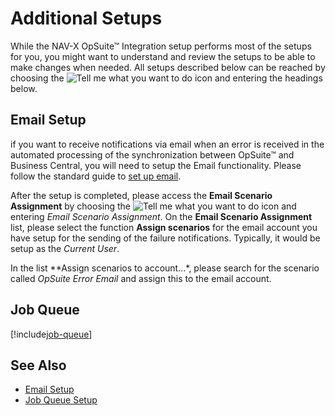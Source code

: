 # Additional Setups

While the NAV-X OpSuite™ Integration setup performs most of the setups for you, you might want to understand and review the setups to be able to make changes when needed. All setups described below can be reached by choosing the ![Tell me what you want to do](/images/magnifying-glass.gif) icon and entering the headings below.

## Email Setup

if you want to receive notifications via email when an error is received in the automated processing of the synchronization between OpSuite™ and Business Central, you will need to setup the Email functionality. Please follow the standard guide to [set up email](https://learn.microsoft.com/en-us/dynamics365/business-central/admin-how-setup-email).

After the setup is completed, please access the **Email Scenario Assignment** by choosing the ![Tell me what you want to do](/images/magnifying-glass.gif) icon and entering *Email Scenario Assignment*. On the **Email Scenario Assignment** list, please select the function **Assign scenarios** for the email account you have setup for the sending of the failure notifications. Typically, it would be setup as the *Current User*.

In the list **Assign scenarios to account...*, please search for the scenario called *OpSuite Error Email* and assign this to the email account.

## Job Queue

[!include[job-queue](includes/job-queue-part.md)]

## See Also

- [Email Setup](https://learn.microsoft.com/en-us/dynamics365/business-central/admin-how-setup-email)
- [Job Queue Setup](job-queue-setup.md)